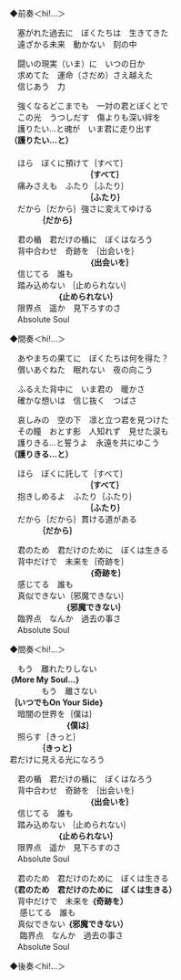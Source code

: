 ◆前奏＜hi!…＞

　塞がれた過去に　ぼくたちは　生きてきた  
　遠ざかる未来　動かない　刻の中

　闘いの現実（いま）に　いつの日か  
　求めてた　運命（さだめ）さえ越えた  
　信じあう　力

　強くなるどこまでも　一対の君とぼくとで  
　この光　うつしだす　傷よりも深い絆を  
　護りたい...と魂が　いま君に走り出す  
**（護りたい...と）**  
　          
　ほら　ぼくに預けて｛すべて｝  
　　　　　　　　　　**｛すべて｝**  
　痛みさえも　ふたり｛ふたり｝  
　　　　　　　　　　**｛ふたり｝**  
　だから｛だから｝強さに変えてゆける  
　　　　**｛だから｝**

　君の楯　君だけの楯に　ぼくはなろう  
　背中合わせ　奇跡を ｛出会いを｝  
　　　　　　　　　　**｛出会いを｝**  
　信じてる　誰も  
　踏み込めない ｛止められない｝  
　　　　　　**｛止められない｝**  
　限界点　遥か　見下ろすのさ  
　Absolute Soul

◆間奏＜hi!…＞

　あやまちの果てに　ぼくたちは何を得た？  
　償いあぐねた　眠れない　夜の向こう

　ふるえた背中に　いま君の　暖かさ  
　確かな想いは　信じ抜く　つばさ  

　哀しみの　空の下　凛と立つ君を見つけた  
　その瞳　おとす影　人知れず　見せた涙も  
　護りきる...と誓うよ　永遠を共にゆこう  
**（護りきる...と）** 

　ほら　ぼくに託して｛すべて｝  
　　　　　　　　　　**｛すべて｝**  
　抱きしめるよ　ふたり｛ふたり｝  
　　　　　　　　　　**｛ふたり｝**  
　だから｛だから｝貫ける道がある  
　　　　**｛だから｝**


　君のため　君だけのために　ぼくは生きる  
　背中だけで　未来を｛奇跡を｝  
　　　　　　　　　　**｛奇跡を｝**  
　感じてる　誰も  
　真似できない｛邪魔できない｝  
　　　　　　　**｛邪魔できない｝**  
　臨界点　なんか　過去の事さ  
　Absolute Soul  

◆間奏＜hi!…＞

　もう　離れたりしない  
**｛More My Soul...｝**  
　　　　もう　離さない  
**｛いつでもOn Your Side｝**  
　暗闇の世界を｛僕は｝  
　　　　　　　**｛僕は｝**  
　照らす｛きっと｝  
　　　　**｛きっと｝**  
 君だけに見える光になろう  

　君の楯　君だけの楯に　ぼくはなろう  
　背中合わせ　奇跡を ｛出会いを｝  
　　　　　　　　　　**｛出会いを｝**  
　信じてる　誰も  
　踏み込めない ｛止められない｝  
　　　　　　**｛止められない｝**  
　限界点　遥か　見下ろすのさ  
　Absolute Soul

　君のため　君だけのために　ぼくは生きる  
**（君のため　君だけのために　ぼくは生きる）**  
　背中だけで　未来を **｛奇跡を）**  
　
 感じてる　誰も  
　真似できない **｛邪魔できない）**    
　
 臨界点　なんか　過去の事さ  
　Absolute Soul  

◆後奏＜hi!…＞
